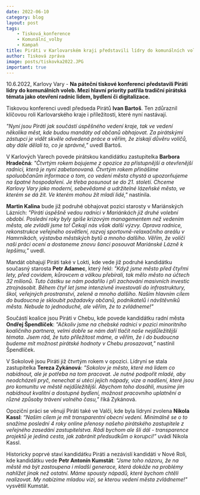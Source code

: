 ```yaml
---
date: 2022-06-10
category: blog
layout: post
tags:
    - Tisková_konference
    - Komunální_volby
    - Kampaň
title: Piráti v Karlovarském kraji představili lídry do komunálních voleb
author: Tisková zpráva
image: posts/tiskovka2022.JPG
important: true
---
```

10.6.2022, Karlovy Vary - **Na páteční tiskové konferenci představili Piráti lídry do komunálních voleb. Mezi hlavní priority patřila tradiční pirátská témata jako otevření radnic lidem, bydlení či digitalizace.**

Tiskovou konferenci uvedl předseda Pirátů **Ivan Bartoš**. Ten zdůraznil klíčovou roli Karlovarského kraje i příležitosti, které nyní nastávají.

*"Nyní jsou Piráti jak součástí úspěšného vedení kraje, tak ve vedení několika měst, kde budou mandáty od občanů obhajovat. Za pirátskými zástupci je vidět skvěle odvedená práce a věřím, že získají důvěru voličů, aby dále dělali to, co je správné,"* uvedl Bartoš.

V Karlových Varech povede pirátskou kandidátku zastupitelka **Barbora Hradečná**: *"Čtvrtým rokem bojujeme z opozice za přístupnější a otevřenější radnici, která je nyní zabetonovaná. Čtvrtým rokem přinášíme spoluobčanům informace o tom, co vedení města chystá a upozorňujeme na špatné hospodaření. Je třeba posunout se do 21. století. Chceme Karlovy Vary jako moderní, sebevědomé a udržitelné lázeňské město, ve kterém se dá žít. Ve kterém mohou žít mladí lidé,"* nastínila.

**Martin Kalina** bude již podruhé obhajovat pozici starosty v Mariánských Lázních: *"Piráti úspěšně vedou radnici v Mariánkách již druhé volební období. Poslední roky byly spíše krizovým managementem než vedením města, ale zvládli jsme to! Čekají nás však další výzvy. Oprava radnice, rekonstrukce veřejného osvětlení, rozvoj sportovně-relaxačního areálu v Hamrníkách, výstavba městských bytů a mnoho dalšího. Věřím, že voliči naši práci ocení a dostaneme znovu šanci posouvat Mariánské Lázně k lepšímu,"* uvedl.

Mandát obhajují Piráti také v Lokti, kde vede již podruhé kandidátku současný starosta **Petr Adamec**, který řekl: *"Když jsme město před čtyřmi lety, před covidem, kůrovcem a válkou přebírali, tak mělo město na účtech 32 milionů. Tuto částku se nám podařilo i při zachování masivních investic ztrojnásobit. Během čtyř let jsme intenzivně investovali do infrastruktury, škol, veřejných prostranství, zeleně a mnoho dalšího. Naším hlavním cílem do budoucna je skloubit požadavky občanů, podnikatelů i návštěvníků města. Nebude to jednoduché, ale věřím, že to zvládneme!"*

Součástí koalice jsou Piráti v Chebu, kde povede kandidátku radní města **Ondřej Špendlíček**: *"Ačkoliv jsme na chebské radnici v pozici minoritního koaličního partnera, velmi dobře se nám daří tlačit naše nejdůležitější témata. Jsem rád, že tuto příležitost máme, a věřím, že i do budoucna budeme mít možnost pirátské hodnoty v Chebu prosazovat,"* nastínil Špendlíček.

V Sokolově jsou Piráti již čtvrtým rokem v opozici. Lídryní se stala zastupitelka **Tereza Zykánová**: *"Sokolov je město, které má lidem co nabídnout, ale je potřeba na tom pracovat. Je nutné podpořit mladé, aby neodcházeli pryč, nenechat si utéci jejich nápady, vize a nadšení, které jsou pro komunitu ve městě nejdůležitější. Abychom toho dosáhli, musíme jim nabídnout kvalitní a dostupné bydlení, možnost pracovního uplatnění a různé způsoby trávení volného času,"* říká Zykánová.

Opoziční práci se věnují Piráti také ve Valči, kde byla lídryní zvolena **Nikola Kassl**: *“Naším cílem je mít transparentní obecní vedení. Minimálně se o to snažíme poslední 4 roky online přenosy našeho pirátského zastupitele z veřejného zasedání zastupitelstva. Rádi bychom ale šli dál - transparence projektů je jediná cesta, jak zabránit předsudkům o korupci!”* uvádí Nikola Kassl.

Historicky poprvé staví kandidátku Piráti a nezávislí kandidáti v Nové Roli, kde kandidátku vede **Petr Antonín Kumstát**: *"Jsme toho názoru, že na městě má být zastoupena i mladší generace, která dokáže na problémy nahlížet jinak než ostatní. Máme spousty nápadů, které bychom chtěli realizovat. My nabízíme mladou vizi, se kterou vedení města zvládneme!"* vysvětlil Kumstát.
